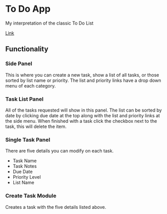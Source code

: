 # To Do App
My interpretation of the classic To Do List

[Link]()

## Functionality
### Side Panel
This is where you can create a new task, show a list of all tasks, or those sorted by list name or priority.
The list and priority links have a drop down menu of each category.

### Task List Panel
All of the tasks requested will show in this panel. The list can be sorted by date by clicking due date at the top along with the list and priority links at the side menu.
When finished with a task click the checkbox next to the task, this will delete the item.

### Single Task Panel
There are five details you can modify on each task.
  * Task Name
  * Task Notes
  * Due Date
  * Priority Level
  * List Name

### Create Task Module
Creates a task with the five details listed above.
